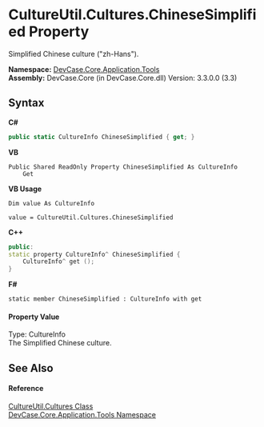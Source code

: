 # CultureUtil.Cultures.ChineseSimplified Property 
 

Simplified Chinese culture ("zh-Hans").

**Namespace:**&nbsp;<a href="N_DevCase_Core_Application_Tools">DevCase.Core.Application.Tools</a><br />**Assembly:**&nbsp;DevCase.Core (in DevCase.Core.dll) Version: 3.3.0.0 (3.3)

## Syntax

**C#**<br />
``` C#
public static CultureInfo ChineseSimplified { get; }
```

**VB**<br />
``` VB
Public Shared ReadOnly Property ChineseSimplified As CultureInfo
	Get
```

**VB Usage**<br />
``` VB Usage
Dim value As CultureInfo

value = CultureUtil.Cultures.ChineseSimplified

```

**C++**<br />
``` C++
public:
static property CultureInfo^ ChineseSimplified {
	CultureInfo^ get ();
}
```

**F#**<br />
``` F#
static member ChineseSimplified : CultureInfo with get

```


#### Property Value
Type: CultureInfo<br />The Simplified Chinese culture.

## See Also


#### Reference
<a href="T_DevCase_Core_Application_Tools_CultureUtil_Cultures">CultureUtil.Cultures Class</a><br /><a href="N_DevCase_Core_Application_Tools">DevCase.Core.Application.Tools Namespace</a><br />
